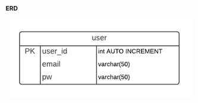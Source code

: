 <p text="center">
  <h3>ERD</h3>
  <img src="https://github.com/alwiranata/login/blob/main/e%20commerce.png?raw=true" alt="e-commerce image" />
</p>
